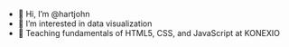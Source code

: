- 👋 Hi, I’m @hartjohn
- 👀 I’m interested in data visualization
- 🌱 Teaching fundamentals of HTML5, CSS, and JavaScript at KONEXIO

<!---
hartjohn/hartjohn is a ✨ special ✨ repository because its `README.md` (this file) appears on your GitHub profile.
You can click the Preview link to take a look at your changes.
--->
